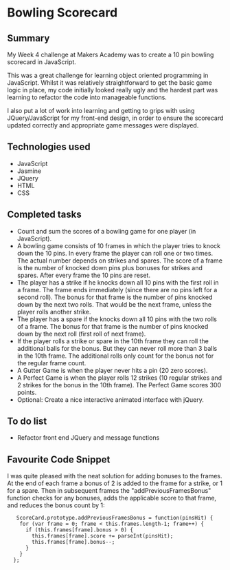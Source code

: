# Bowling Scorecard

## Summary

My Week 4 challenge at Makers Academy was to create a 10 pin bowling scorecard in JavaScript.

This was a great challenge for learning object oriented programming in JavaScript. Whilst it was relatively straightforward to get the basic game logic in place, my code initially looked really ugly and the hardest part was learning to refactor the code into manageable functions.

I also put a lot of work into learning and getting to grips with using JQuery/JavaScript for my front-end design, in order to ensure the scorecard updated correctly and appropriate game messages were displayed.

## Technologies used

- JavaScript
- Jasmine
- JQuery
- HTML
- CSS

## Completed tasks

- Count and sum the scores of a bowling game for one player (in JavaScript).
- A bowling game consists of 10 frames in which the player tries to knock down the 10 pins. In every frame the player can roll one or two times. The actual number depends on strikes and spares. The score of a frame is the number of knocked down pins plus bonuses for strikes and spares. After every frame the 10 pins are reset.
- The player has a strike if he knocks down all 10 pins with the first roll in a frame. The frame ends immediately (since there are no pins left for a second roll). The bonus for that frame is the number of pins knocked down by the next two rolls. That would be the next frame, unless the player rolls another strike.
- The player has a spare if the knocks down all 10 pins with the two rolls of a frame. The bonus for that frame is the number of pins knocked down by the next roll (first roll of next frame).
- If the player rolls a strike or spare in the 10th frame they can roll the additional balls for the bonus. But they can never roll more than 3 balls in the 10th frame. The additional rolls only count for the bonus not for the regular frame count.
- A Gutter Game is when the player never hits a pin (20 zero scores).
- A Perfect Game is when the player rolls 12 strikes (10 regular strikes and 2 strikes for the bonus in the 10th frame). The Perfect Game scores 300 points.
- Optional: Create a nice interactive animated interface with jQuery.

## To do list

- Refactor front end JQuery and message functions

## Favourite Code Snippet

I was quite pleased with the neat solution for adding bonuses to the frames. At the end of each frame a bonus of 2 is added to the frame for a strike, or 1 for a spare. Then in subsequent frames the "addPreviousFramesBonus" function checks for any bonuses, adds the applicable score to that frame, and reduces the bonus count by 1: 

~~~
   ScoreCard.prototype.addPreviousFramesBonus = function(pinsHit) {
    for (var frame = 0; frame < this.frames.length-1; frame++) {
      if (this.frames[frame].bonus > 0) {
        this.frames[frame].score += parseInt(pinsHit);
        this.frames[frame].bonus--;
      }
    }
  };
~~~
